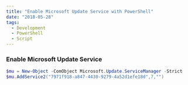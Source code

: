 ```yaml
---
title: "Enable Microsoft Update Service with PowerShell"
date: "2018-05-28"
tags:
  - Development
  - PowerShell
  - Script
---
```


### **Enable Microsoft Update Service**

```powershell
$mu = New-Object -ComObject Microsoft.Update.ServiceManager -Strict
$mu.AddService2("7971f918-a847-4430-9279-4a52d1efe18d",7,"")
```
